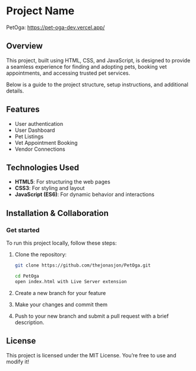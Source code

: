 # Project Name
PetOga: https://pet-oga-dev.vercel.app/

## Overview
This project, built using HTML, CSS, and JavaScript, is designed
to provide a seamless experience for finding and adopting pets,
booking vet appointments, and accessing trusted pet services.

Below is a guide to the project structure, setup instructions,
and additional details.

## Features
- User authentication
- User Dashboard
- Pet Listings
- Vet Appointment Booking
- Vendor Connections

## Technologies Used
- **HTML5**: For structuring the web pages
- **CSS3**: For styling and layout
- **JavaScript (ES6)**: For dynamic behavior and interactions

## Installation & Collaboration
### Get started
To run this project locally, follow these steps:

1. Clone the repository:
   ```bash
   git clone https://github.com/thejonasjon/PetOga.git

   cd PetOga
   open index.html with Live Server extension

2. Create a new branch for your feature

3. Make your changes and commit them

4. Push to your new branch and submit a pull request with a brief description.

## License
This project is licensed under the MIT License. You’re free to use and modify it!